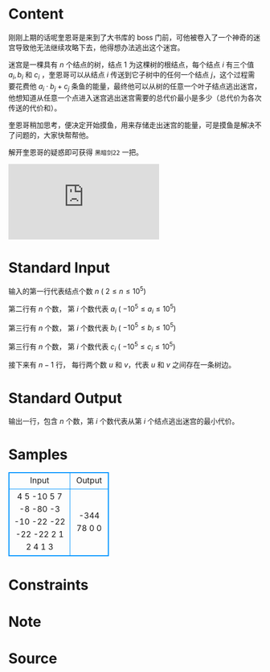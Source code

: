 
# Content

刚刚上期的话呢奎恩哥是来到了大书库的 boss 门前，可他被卷入了一个神奇的迷宫导致他无法继续攻略下去，他得想办法逃出这个迷宫。

迷宫是一棵具有 $n$ 个结点的树，结点 $1$ 为这棵树的根结点，每个结点 $i$ 有三个值 $a_i, b_i$ 和 $c_i$ ，奎恩哥可以从结点 $i$ 传送到它子树中的任何一个结点 $j$，这个过程需要花费他 $a_i \cdot b_j + c_j$ 条鱼的能量，最终他可以从树的任意一个叶子结点逃出迷宫，他想知道从任意一个点进入迷宫逃出迷宫需要的总代价最小是多少（总代价为各次传送的代价和）。

奎恩哥稍加思考，便决定开始摸鱼，用来存储走出迷宫的能量，可是摸鱼是解决不了问题的，大家快帮帮他。

解开奎恩哥的疑惑即可获得 `黑暗剑22` 一把。

![moyu](https://pics.images.ac.cn/image/5ebe037c46025.html)

# Standard Input

输入的第一行代表结点个数 $n$  ( $2 \leq n \leq 10^5$)

第二行有 $n$ 个数， 第 $i$ 个数代表 $a_i$  ( $-10^5 \leq a_i \leq 10^5$)

第三行有 $n$ 个数， 第 $i$ 个数代表 $b_i$  ( $-10^5 \leq b_i \leq 10^5$)

第三行有 $n$ 个数， 第 $i$ 个数代表 $c_i$  ( $-10^5 \leq c_i \leq 10^5$)

接下来有 $n - 1$ 行， 每行两个数 $u$ 和 $v$，代表 $u$ 和 $v$ 之间存在一条树边。

# Standard Output

输出一行，包含 $n$ 个数，第 $i$ 个数代表从第 $i$ 个结点逃出迷宫的最小代价。

# Samples

<style>
        table,table tr th, table tr td { border:1px solid #0094ff; }
        table { width: 200px; min-height: 25px; line-height: 25px; text-align: center; border-collapse: collapse;}   
    </style>
<table>
	<tr>
		<td>Input</td>
		<td>Output</td>
	</tr>
<tr><td>4
5 -10 5 7
-8 -80 -3 -10
-22 -22 -22 -22
2 1
2 4
1 3</td><td>-344 78 0 0 </td></tr></table>


# Constraints



# Note



# Source


